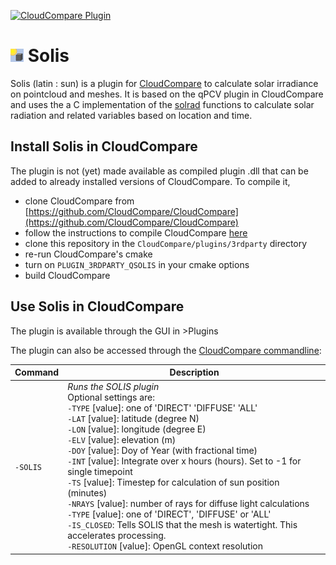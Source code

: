 [![CloudCompare Plugin](https://img.shields.io/badge/plugin-CloudCompare-brightgreen.svg)](https://github.com/CloudCompare/CloudCompare)

# <img src="https://github.com/dabasler/solis-cc/raw/main/qSolis/images/SOLISIcon.png"/> Solis

Solis (latin : sun) is a plugin for [CloudCompare](https://github.com/CloudCompare/CloudCompare) to calculate solar irradiance on pointcloud and meshes.
It is based on the qPCV plugin in CloudCompare and uses the a C implementation of the [solrad](https://github.com/bnasr/solrad) functions to calculate solar radiation and related variables based on location and time.

## Install Solis in CloudCompare
The plugin is not (yet) made available as compiled plugin .dll that can be added to already installed versions of CloudCompare. To compile it, 
- clone CloudCompare from [https://github.com/CloudCompare/CloudCompare](https://github.com/CloudCompare/CloudCompare)
- follow the instructions to compile CloudCompare [here](https://github.com/CloudCompare/CloudCompare/blob/master/BUILD.md)
- clone this repository in the `CloudCompare/plugins/3rdparty` directory
- re-run CloudCompare's cmake
- turn on `PLUGIN_3RDPARTY_QSOLIS` in your cmake options
- build CloudCompare

## Use Solis in CloudCompare

The plugin is available through the GUI in >Plugins 

The plugin can also be accessed through the [CloudCompare commandline](https://www.cloudcompare.org/doc/wiki/index.php?title=Command_line_mode): 

Command |	Description
------------ | -------------
`-SOLIS`     | *Runs the SOLIS plugin* <br /> Optional settings are:<br /> `-TYPE`  [value]: one of 'DIRECT' 'DIFFUSE' 'ALL' <br /> `-LAT`  [value]: latitude (degree N)<br />`-LON`  [value]: longitude (degree E) <br /> `-ELV`  [value]: elevation (m)<br /> `-DOY`  [value]: Doy of Year (with fractional time) <br /> `-INT`  [value]: Integrate over x hours (hours). Set to -1 for single timepoint <br /> `-TS`    [value]: Timestep for calculation of sun position (minutes) <br /> `-NRAYS`    [value]: number of rays for diffuse light calculations <br /> `-TYPE`  [value]: one of 'DIRECT', 'DIFFUSE' or 'ALL' <br /> `-IS_CLOSED`: Tells SOLIS that the mesh is watertight. This accelerates processing. <br /> `-RESOLUTION` [value]: OpenGL context resolution <br /> 

